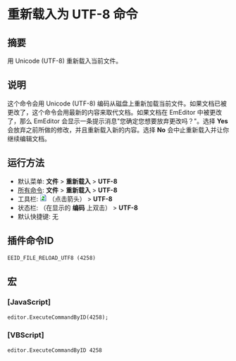 # 重新载入为 UTF-8 命令

## 摘要

用 Unicode (UTF-8) 重新载入当前文件。

## 说明

这个命令会用 Unicode (UTF-8) 编码从磁盘上重新加载当前文件。如果文档已被更改了，这个命令会用最新的内容来取代文档。如果文档在 EmEditor 中被更改了，那么 EmEditor 会显示一条提示消息"您确定您想要放弃更改吗？"。选择 **Yes** 会放弃之前所做的修改，并且重新载入新的内容。选择 **No** 会中止重新载入并让你继续编辑文档。

## 运行方法

- 默认菜单: **文件** \> **重新载入** \> **UTF-8**
- [所有命令](../tools/all_commands): **文件** \> **重新载入**
\> **UTF-8**
- 工具栏: ![](../../images/reload.png) （点击箭头） \> **UTF-8**
- 状态栏: （在显示的 **编码** 上双击） \> **UTF-8**
- 默认快捷键: 无

## 插件命令ID

```
EEID_FILE_RELOAD_UTF8 (4258)
```

## 宏

### \[JavaScript\]

```
editor.ExecuteCommandByID(4258);
```

### \[VBScript\]

```
editor.ExecuteCommandByID 4258
```

